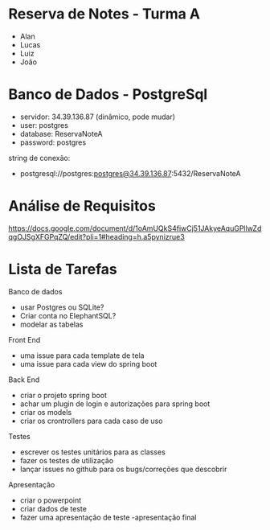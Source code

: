 # Reserva de Notes - Turma A
- Alan
- Lucas
- Luiz
- João

# Banco de Dados - PostgreSql
- servidor: 34.39.136.87 (dinâmico, pode mudar)
- user: postgres
- database: ReservaNoteA
- password: postgres

string de conexão:
- postgresql://postgres:postgres@34.39.136.87:5432/ReservaNoteA

# Análise de Requisitos
https://docs.google.com/document/d/1oAmUQkS4fiwCj51JAkyeAquGPllwZdqgOJSgXFGPqZQ/edit?pli=1#heading=h.a5pynizrue3

# Lista de Tarefas

Banco de dados
- usar Postgres ou SQLite?
- Criar conta no ElephantSQL?
- modelar as tabelas

Front End
- uma issue para cada template de tela
- uma issue para cada view do spring boot

Back End
- criar o projeto spring boot
- achar um plugin de login e autorizações para spring boot
- criar os models
- criar os crontrollers para cada caso de uso

Testes
- escrever os testes unitários para as classes
- fazer os testes de utilização
- lançar issues no github para os bugs/correções que descobrir

Apresentação
- criar o powerpoint
- criar dados de teste
- fazer uma apresentação de teste
-apresentação final
